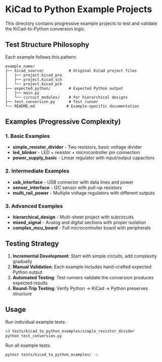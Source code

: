 # KiCad to Python Example Projects

This directory contains progressive example projects to test and validate the KiCad-to-Python conversion logic.

## Test Structure Philosophy

Each example follows this pattern:
```
example_name/
├── kicad_source/           # Original KiCad project files
│   ├── project.kicad_pro
│   ├── project.kicad_sch
│   └── project.kicad_pcb   
├── expected_python/        # Expected Python output
│   ├── main.py
│   └── circuit_modules/    # For hierarchical designs
├── test_conversion.py      # Test runner
└── README.md              # Example-specific documentation
```

## Examples (Progressive Complexity)

### 1. Basic Examples
- **simple_resistor_divider** - Two resistors, basic voltage divider
- **led_blinker** - LED + resistor + microcontroller pin connection
- **power_supply_basic** - Linear regulator with input/output capacitors

### 2. Intermediate Examples  
- **usb_interface** - USB connector with data lines and power
- **sensor_interface** - I2C sensor with pull-up resistors
- **multi_rail_power** - Multiple voltage regulators with different outputs

### 3. Advanced Examples
- **hierarchical_design** - Multi-sheet project with subcircuits
- **mixed_signal** - Analog and digital sections with proper isolation
- **complex_mcu_board** - Full microcontroller board with peripherals

## Testing Strategy

1. **Incremental Development**: Start with simple circuits, add complexity gradually
2. **Manual Validation**: Each example includes hand-crafted expected Python output
3. **Automated Testing**: Test runners validate the conversion produces expected results
4. **Round-Trip Testing**: Verify Python → KiCad → Python preserves structure

## Usage

Run individual example tests:
```bash
cd tests/kicad_to_python_examples/simple_resistor_divider
python test_conversion.py
```

Run all example tests:
```bash
pytest tests/kicad_to_python_examples/ -v
```